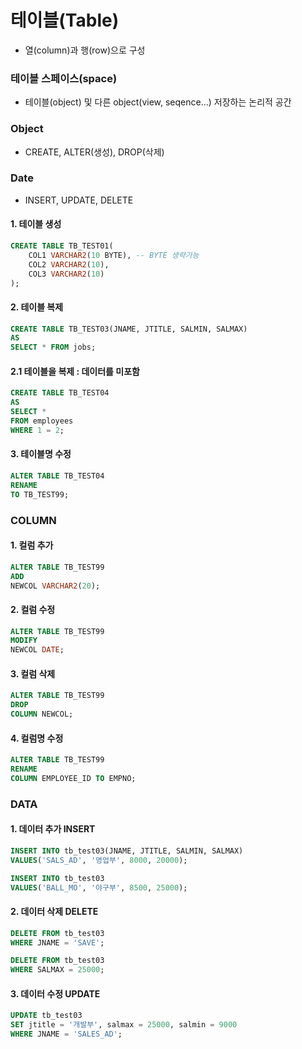 # 테이블(Table)

- 열(column)과 행(row)으로 구성

### 테이블 스페이스(space)

- 테이블(object) 및 다른 object(view, seqence...) 저장하는 논리적 공간



### Object

- CREATE,  ALTER(생성),  DROP(삭제)

### Date

- INSERT, UPDATE, DELETE



#### 1. 테이블 생성

```sql
CREATE TABLE TB_TEST01(
    COL1 VARCHAR2(10 BYTE), -- BYTE 생략가능
    COL2 VARCHAR2(10),
    COL3 VARCHAR2(10)
);
```



#### 2. 테이블 복제

```sql
CREATE TABLE TB_TEST03(JNAME, JTITLE, SALMIN, SALMAX)
AS 
SELECT * FROM jobs;
```

#### 2.1 테이블을 복제 : 데이터를 미포함

```sql
CREATE TABLE TB_TEST04
AS
SELECT * 
FROM employees
WHERE 1 = 2;
```



#### 3. 테이블명 수정

```sql
ALTER TABLE TB_TEST04
RENAME
TO TB_TEST99;
```



### COLUMN

#### 1. 컬럼 추가

```sql
ALTER TABLE TB_TEST99
ADD
NEWCOL VARCHAR2(20);
```



#### 2. 컬럼 수정

```sql
ALTER TABLE TB_TEST99
MODIFY
NEWCOL DATE;
```



#### 3. 컬럼 삭제

```sql
ALTER TABLE TB_TEST99
DROP
COLUMN NEWCOL;
```



#### 4. 컬럼명 수정

```sql
ALTER TABLE TB_TEST99
RENAME 
COLUMN EMPLOYEE_ID TO EMPNO;
```



### DATA

#### 1. 데이터 추가 INSERT

```sql
INSERT INTO tb_test03(JNAME, JTITLE, SALMIN, SALMAX)
VALUES('SALS_AD', '영업부', 8000, 20000);

INSERT INTO tb_test03
VALUES('BALL_MO', '야구부', 8500, 25000);
```



#### 2. 데이터 삭제 DELETE

```sql
DELETE FROM tb_test03
WHERE JNAME = 'SAVE';

DELETE FROM tb_test03
WHERE SALMAX = 25000;
```



#### 3. 데이터 수정 UPDATE

```sql
UPDATE tb_test03
SET jtitle = '개발부', salmax = 25000, salmin = 9000
WHERE JNAME = 'SALES_AD';
```







